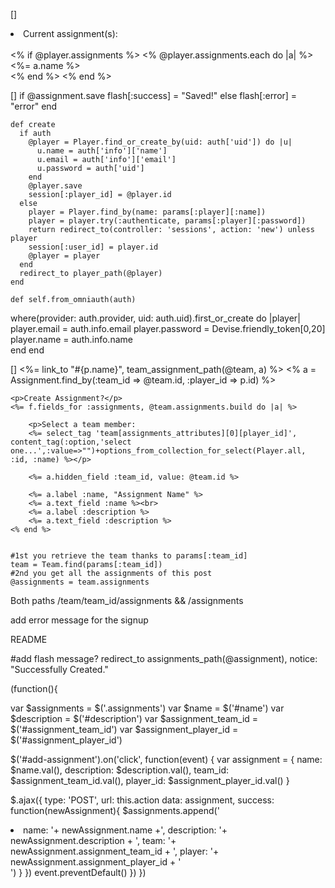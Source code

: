 []<li>Current assignment(s):<br /><br />
    <% if @player.assignments %>
        <% @player.assignments.each do |a| %>
            <%=  a.name %><br />
        <% end %>
    <% end %></li>

[]    if @assignment.save
      flash[:success] = "Saved!"
    else
      flash[:error] = "error"
    end

    def create
      if auth
        @player = Player.find_or_create_by(uid: auth['uid']) do |u|
          u.name = auth['info']['name']
          u.email = auth['info']['email']
          u.password = auth['uid']
        end
        @player.save
        session[:player_id] = @player.id
      else
        player = Player.find_by(name: params[:player][:name])
        player = player.try(:authenticate, params[:player][:password])
        return redirect_to(controller: 'sessions', action: 'new') unless player
        session[:user_id] = player.id
        @player = player
      end
      redirect_to player_path(@player)
    end

    def self.from_omniauth(auth)
   where(provider: auth.provider, uid: auth.uid).first_or_create do |player|
     player.email = auth.info.email
     player.password = Devise.friendly_token[0,20]
     player.name = auth.info.name  
   end
 end


[]    <%= link_to "#{p.name}", team_assignment_path(@team, a) %>
    <% a = Assignment.find_by(:team_id => @team.id, :player_id => p.id) %>


    <p>Create Assignment?</p>
    <%= f.fields_for :assignments, @team.assignments.build do |a| %>

        <p>Select a team member:
        <%= select_tag 'team[assignments_attributes][0][player_id]', content_tag(:option,'select one...',:value=>"")+options_from_collection_for_select(Player.all, :id, :name) %></p>

        <%= a.hidden_field :team_id, value: @team.id %>

        <%= a.label :name, "Assignment Name" %>
        <%= a.text_field :name %><br>
        <%= a.label :description %>
        <%= a.text_field :description %>
    <% end %>


    #1st you retrieve the team thanks to params[:team_id]
    team = Team.find(params[:team_id])
    #2nd you get all the assignments of this post
    @assignments = team.assignments



Both paths /team/team_id/assignments
&&
/assignments

add error message for the signup

README


#add flash message?
redirect_to assignments_path(@assignment), notice: "Successfully Created."


(function(){

  var $assignments = $('.assignments')
  var $name = $('#name')
  var $description = $('#description')
  var $assignment_team_id = $('#assignment_team_id')
  var $assignment_player_id = $('#assignment_player_id')


  $('#add-assignment').on('click', function(event) {
    var assignment = {
      name: $name.val(),
      description: $description.val(),
      team_id: $assignment_team_id.val(),
      player_id: $assignment_player_id.val()
  }

  $.ajax({
    type: 'POST',
    url: this.action
    data: assignment,
    success: function(newAssignment){
      $assignments.append('<li>name: '+ newAssignment.name +', description: '+ newAssignment.description + ', team: '+ newAssignment.assignment_team_id + ', player: '+ newAssignment.assignment_player_id + '</li>')
    }
  })
  event.preventDefault()
  })
})

